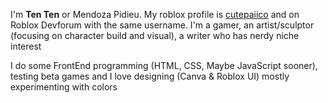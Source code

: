 I'm **Ten Ten** or Mendoza Pidieu. My roblox profile is [cutepaiico](https://www.roblox.com/users/819910027/profile) and on Roblox Devforum with the same username. I'm a gamer, an artist/sculptor (focusing on character build and visual), a writer who has nerdy niche interest

I do some FrontEnd programming (HTML, CSS, Maybe JavaScript sooner), testing beta games and I love designing (Canva & Roblox UI) mostly experimenting with colors
